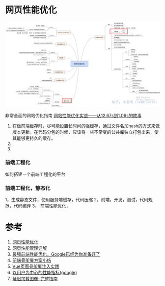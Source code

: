 # 网页性能优化
![img](./assets/load01.png)

非常全面的网站优化指南
[网站性能优化实战——从12.67s到1.06s的故事](https://juejin.im/post/5b6fa8c86fb9a0099910ac91)

1. 在做前端缓存时，尽可能设置长时间的强缓存，通过文件名加hash的方式来做版本更新。在代码分包的时候，应该将一些不常变的公共库独立打包出来，使其能够更持久的缓存。
2. 
3. 


### 前端工程化
如何搭建一个前端工程化的平台

### 前端工程化，静态化
1，生成静态文件，使用服务端缓存，代码压缩
2，前端，开发，测试，代码规范，代码编译
3， 前端性能优化，

# 参考
1. [网页性能优化](https://zhuanlan.zhihu.com/p/36030862)
2. [网页性能管理详解](http://www.ruanyifeng.com/blog/2015/09/web-page-performance-in-depth.html)
3. [最强前端性能优化，Google已经为你准备好了](https://zhuanlan.zhihu.com/p/67134654)
4. [前端骨架屏方案小结](https://segmentfault.com/a/1190000016689372)
5. [Vue页面骨架屏注入实践](https://segmentfault.com/a/1190000014832185)
6. [以用户为中心的性能指标(google)](https://developers.google.com/web/fundamentals/performance/user-centric-performance-metrics)
7. [延迟加载图像–完整指南](https://imagekit.io/blog/lazy-loading-images-complete-guide/)

